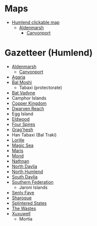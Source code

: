 # Maps
- [Humlend clickable map](humlend.html)
    - [Aldenmarsh](aldenmarsh.md)
        - [Canyonport](canyonport.md)

# Gazetteer (Humlend)
- [Aldenmarsh](aldenmarsh.md)
    - [Canyonport](canyonport.md)
- [Agaria](agaria.md)
- [Bal Moshi](bal_moshi.md)
    - Tabaxi (protectorate)
- [Bat Vadyne](bat_vadyne.md)
- Camphor Islands
- [Copper Kingdom](copper_kingdom.md)
- [Dwarven Reach](dwarven_reach.md)
- Egg Island
- [Eldwood](eldwood.md)
- [Four Spires](four_spires.md)
- [Grag'hesh](graghesh.md)
- Han Tabaxi (Bal Traki)
- [Lorille](lorille.md)
- [Magic Sea](magic_sea.md)
- [Maris](maris.md)
- [Mond](mond.md)
- [Nathnan](nathnan.md)
- [North Daylia](north_daylia.md)
- [North Humlend](north_humlend.md)
- [South Daylia](south_daylia.md)
- [Southern Federation](southern_federation.md)
    - Jaroni Islands
- [Senly Faye](senly_faye.md)
- [Sharoque](sharoque.md)
- [Splintered States](splintered_states.md)
- [The Wastes](wastes.md)
- [Xuxuwell](xuxuwell.md)
    - Mortia

